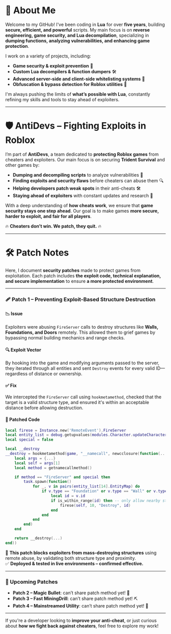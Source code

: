 # 🚀 About Me  

Welcome to my GitHub! I've been coding in **Lua** for over **five years**, building **secure, efficient, and powerful** scripts. My main focus is on **reverse engineering, game security, and Lua decompilation**, specializing in **dumping functions, analyzing vulnerabilities, and enhancing game protection**.  

I work on a variety of projects, including:  
- **Game security & exploit prevention** 🔐  
- **Custom Lua decompilers & function dumpers** 🛠️  
- **Advanced server-side and client-side whitelisting systems** 🔄  
- **Obfuscation & bypass detection for Roblox utilities** 👀  

I'm always pushing the limits of **what’s possible with Lua**, constantly refining my skills and tools to stay ahead of exploiters.  

---

# 🛡️ AntiDevs – Fighting Exploits in Roblox  

I’m part of **AntiDevs**, a team dedicated to **protecting Roblox games** from cheaters and exploiters. Our main focus is on securing **Trident Survival** and other games by:  

- **Dumping and decompiling scripts** to analyze vulnerabilities 📜  
- **Finding exploits and security flaws** before cheaters can abuse them 🔍  
- **Helping developers patch weak spots** in their anti-cheats 🛠️  
- **Staying ahead of exploiters** with constant updates and research 🚀  

With a deep understanding of **how cheats work**, we ensure that **game security stays one step ahead**. Our goal is to make games **more secure, harder to exploit, and fair for all players**.  

🔥 **Cheaters don’t win. We patch, they quit.** 🔥  

---

# 🛠️ Patch Notes  

Here, I document **security patches** made to protect games from exploitation. Each patch includes **the exploit code, technical explanation, and secure implementation** to ensure **a more protected environment**.  

---

### 🩹 Patch 1 – Preventing Exploit-Based Structure Destruction  

#### 📉 Issue  
Exploiters were abusing `FireServer` calls to destroy structures like **Walls, Foundations, and Doors** remotely. This allowed them to grief games by bypassing normal building mechanics and range checks.  

#### 🔍 Exploit Vector  
By hooking into the game and modifying arguments passed to the server, they iterated through all entities and sent `Destroy` events for every valid ID—regardless of distance or ownership.  

#### ✅ Fix  
We intercepted the `FireServer` call using `hookmetamethod`, checked that the target is a valid structure type, and ensured it's within an acceptable distance before allowing destruction.  

#### 🔐 Patched Code  

```lua
local firese = Instance.new('RemoteEvent').FireServer
local entity_list = debug.getupvalues(modules.Character.updateCharacter)
local special = false

local __destroy
__destroy = hookmetamethod(game, "__namecall", newcclosure(function(...)
    local args = {...}
    local self = args[1]
    local method = getnamecallmethod()

    if method == "FireServer" and special then
        task.spawn(function()
            for _, v in pairs(entity_list[14].EntityMap) do
                if v.type == "Foundation" or v.type == "Wall" or v.type == "DoubleDoor" then
                    local id = v.id
                    if is_within_range(id) then -- only allow nearby structures to be affected
                        firese(self, 10, "Destroy", id)
                    end
                end
            end
        end)
    end

    return __destroy(...)
end))
```

📌 **This patch blocks exploiters from mass-destroying structures** using remote abuse, by validating both structure type and proximity.  
✅ **Deployed & tested in live environments – confirmed effective.**

---

### 🧩 Upcoming Patches  
- **Patch 2 – Magic Bullet**: can’t share patch method yet! 🎯  
- **Patch 3 – Fast MiningDrill**: can’t share patch method yet! ⛏️  
- **Patch 4 – Mainstreamed Utility**: can’t share patch method yet! 🧰  

---

If you're a developer looking to **improve your anti-cheat**, or just curious about **how we fight back against cheaters**, feel free to explore my work!  
